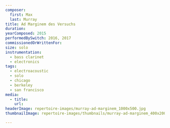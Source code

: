 ```yaml
---
composer:
  first: Max
  last: Murray
title: Ad Marginem des Versuchs
duration:
yearComposed: 2015
performedBySwitch: 2016, 2017
commissionedOrWrittenFor:
size: solo
instrumentation:
  - bass clarinet
  - electronics
tags:
  - electroacoustic
  - solo
  - chicago
  - berkeley
  - san francisco
media:
  - title:
    url:
headerImage: repertoire-images/murray-ad-marginem_1000x500.jpg
thumbnailImage: repertoire-images/thumbnails/murray-ad-marginem_400x200.jpg

---
```


